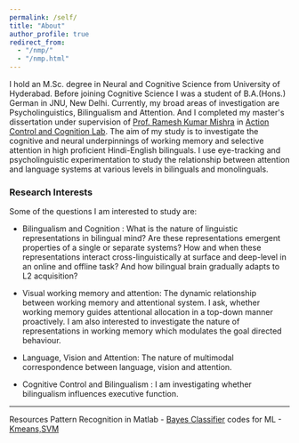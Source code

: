 ```yaml
---
permalink: /self/
title: "About"
author_profile: true
redirect_from: 
  - "/nmp/"
  - "/nmp.html"
---
```

I hold an M.Sc. degree in Neural and Cognitive Science from University of Hyderabad. Before joining Cognitive Science I was a student of B.A.(Hons.) German in JNU, New Delhi. Currently, my broad areas of investigation are Psycholinguistics, Bilingualism and Attention. And I completed my master's dissertation under supervision of [Prof. Ramesh Kumar Mishra](https://rameshkumarmishra.wordpress.com/) in [Action Control and Cognition Lab](https://actioncontrolcognitionlaboratory.wordpress.com/). The aim of my study is to investigate the cognitive and neural underpinnings of working memory and selective attention in high proficient Hindi-English bilinguals. I use eye-tracking and psycholinguistic experimentation to study the relationship between attention and language systems at various levels in bilinguals and monolinguals. 

### Research Interests

Some of the questions I am interested to study are: 

* Bilingualism and Cognition : What is the nature of linguistic representations in bilingual mind? Are these representations emergent properties of a single or separate systems? How and when these representations interact cross-linguistically at surface and deep-level in an online and offline task? And how bilingual brain gradually adapts to L2 acquisition?

* Visual working memory and attention: The dynamic relationship between working memory and attentional system. I ask, whether working memory guides attentional allocation in a top-down manner proactively. I am also interested to investigate the nature of representations in working memory which modulates the goal directed behaviour.

* Language, Vision and Attention: The nature of multimodal correspondence between language, vision and attention. 

* Cognitive Control and Bilingualism : I am investigating whether bilingualism influences executive function. 

---
Resources
Pattern Recognition in Matlab - [Bayes Classifier](https://github.com/amits1ngh/Bayes_Classifier "Matlab Codes")
codes for ML - [Kmeans,SVM](https://github.com/amits1ngh/Python_UnsupervisedML "Kmeans,SVM_python")
